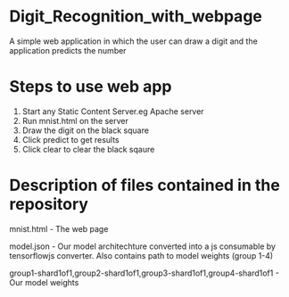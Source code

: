 # Digit_Recognition_with_webpage
A simple web application in which the user can draw a digit and the application predicts the number


# Steps to use web app
1) Start any Static Content Server.eg Apache server
2) Run mnist.html on the server
3) Draw the digit on the black square
4) Click predict to get results
5) Click clear to clear the black sqaure


# Description of files contained in the repository
mnist.html    -   The web page 

model.json    -   Our model architechture converted into a js consumable by tensorflowjs converter. Also contains path to model weights (group 1-4)

group1-shard1of1,group2-shard1of1,group3-shard1of1,group4-shard1of1   -   Our model weights 
